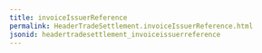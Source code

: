 ```yaml
---
title: invoiceIssuerReference
permalink: HeaderTradeSettlement.invoiceIssuerReference.html
jsonid: headertradesettlement_invoiceissuerreference
---
```

